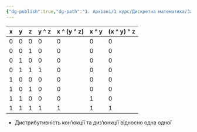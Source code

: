 ```yaml
---
{"dg-publish":true,"dg-path":"1. Архівні/1 курс/Дискретна математика/Закони булової алгебри.md","permalink":"/1-arhivni/1-kurs/diskretna-matematika/zakoni-bulovoyi-algebri/"}
---
```


| x | y | z | y ^ z | x ^ (y ^ z) | x ^ y | (x ^ y) ^ z |
| --- | --- | --- | --- | --- | --- | --- |
| 0 | 0 | 0 | 0 | 0 | 0 | 0 |
| 0 | 0 | 1 | 0 | 0 | 0 | 0 |
| 0 | 1 | 0 | 0 | 0 | 0 | 0 |
| 0 | 1 | 1 | 1 | 0 | 0 | 0 |
| 1 | 0 | 0 | 0 | 0 | 0 | 0 |
| 1 | 0 | 1 | 0 | 0 | 0 | 0 |
| 1 | 1 | 0 | 0 | 0 | 1 | 0 |
| 1 | 1 | 1 | 1 | 1 | 1 | 1 |
- Дистрибутивність кон’юкції та диз’юнкції відносно одна одної